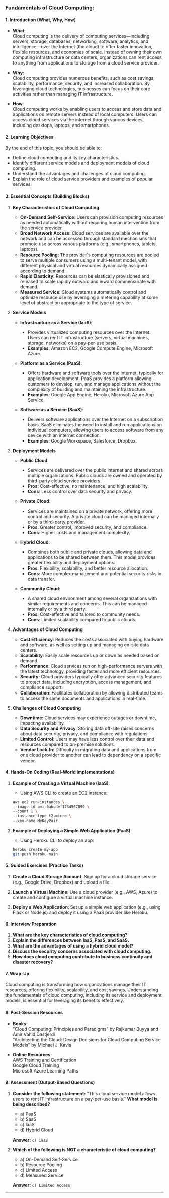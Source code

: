 ### Fundamentals of Cloud Computing:

#### 1. **Introduction (What, Why, How)**

- **What**:  
  Cloud computing is the delivery of computing services—including servers, storage, databases, networking, software, analytics, and intelligence—over the Internet (the cloud) to offer faster innovation, flexible resources, and economies of scale. Instead of owning their own computing infrastructure or data centers, organizations can rent access to anything from applications to storage from a cloud service provider.

- **Why**:  
  Cloud computing provides numerous benefits, such as cost savings, scalability, performance, security, and increased collaboration. By leveraging cloud technologies, businesses can focus on their core activities rather than managing IT infrastructure.

- **How**:  
  Cloud computing works by enabling users to access and store data and applications on remote servers instead of local computers. Users can access cloud services via the internet through various devices, including desktops, laptops, and smartphones.

#### 2. **Learning Objectives**

By the end of this topic, you should be able to:
- Define cloud computing and its key characteristics.
- Identify different service models and deployment models of cloud computing.
- Understand the advantages and challenges of cloud computing.
- Explain the role of cloud service providers and examples of popular services.

#### 3. **Essential Concepts (Building Blocks)**

1. **Key Characteristics of Cloud Computing**
   - **On-Demand Self-Service**: Users can provision computing resources as needed automatically without requiring human intervention from the service provider.
   - **Broad Network Access**: Cloud services are available over the network and can be accessed through standard mechanisms that promote use across various platforms (e.g., smartphones, tablets, laptops).
   - **Resource Pooling**: The provider's computing resources are pooled to serve multiple consumers using a multi-tenant model, with different physical and virtual resources dynamically assigned according to demand.
   - **Rapid Elasticity**: Resources can be elastically provisioned and released to scale rapidly outward and inward commensurate with demand.
   - **Measured Service**: Cloud systems automatically control and optimize resource use by leveraging a metering capability at some level of abstraction appropriate to the type of service.

2. **Service Models**
   - **Infrastructure as a Service (IaaS)**:  
     - Provides virtualized computing resources over the Internet. Users can rent IT infrastructure (servers, virtual machines, storage, networks) on a pay-per-use basis.
     - **Examples**: Amazon EC2, Google Compute Engine, Microsoft Azure.

   - **Platform as a Service (PaaS)**:  
     - Offers hardware and software tools over the internet, typically for application development. PaaS provides a platform allowing customers to develop, run, and manage applications without the complexity of building and maintaining the infrastructure.
     - **Examples**: Google App Engine, Heroku, Microsoft Azure App Service.

   - **Software as a Service (SaaS)**:  
     - Delivers software applications over the Internet on a subscription basis. SaaS eliminates the need to install and run applications on individual computers, allowing users to access software from any device with an internet connection.
     - **Examples**: Google Workspace, Salesforce, Dropbox.

3. **Deployment Models**
   - **Public Cloud**:  
     - Services are delivered over the public internet and shared across multiple organizations. Public clouds are owned and operated by third-party cloud service providers.
     - **Pros**: Cost-effective, no maintenance, and high scalability.  
     - **Cons**: Less control over data security and privacy.

   - **Private Cloud**:  
     - Services are maintained on a private network, offering more control and security. A private cloud can be managed internally or by a third-party provider.
     - **Pros**: Greater control, improved security, and compliance.  
     - **Cons**: Higher costs and management complexity.

   - **Hybrid Cloud**:  
     - Combines both public and private clouds, allowing data and applications to be shared between them. This model provides greater flexibility and deployment options.
     - **Pros**: Flexibility, scalability, and better resource allocation.  
     - **Cons**: More complex management and potential security risks in data transfer.

   - **Community Cloud**:  
     - A shared cloud environment among several organizations with similar requirements and concerns. This can be managed internally or by a third party.
     - **Pros**: Cost-effective and tailored to community needs.  
     - **Cons**: Limited scalability compared to public clouds.

4. **Advantages of Cloud Computing**
   - **Cost Efficiency**: Reduces the costs associated with buying hardware and software, as well as setting up and managing on-site data centers.
   - **Scalability**: Easily scale resources up or down as needed based on demand.
   - **Performance**: Cloud services run on high-performance servers with the latest technology, providing faster and more efficient resources.
   - **Security**: Cloud providers typically offer advanced security features to protect data, including encryption, access management, and compliance support.
   - **Collaboration**: Facilitates collaboration by allowing distributed teams to access the same documents and applications in real-time.

5. **Challenges of Cloud Computing**
   - **Downtime**: Cloud services may experience outages or downtime, impacting availability.
   - **Data Security and Privacy**: Storing data off-site raises concerns about data security, privacy, and compliance with regulations.
   - **Limited Control**: Users may have less control over their data and resources compared to on-premise solutions.
   - **Vendor Lock-In**: Difficulty in migrating data and applications from one cloud provider to another can lead to dependency on a specific vendor.

#### 4. **Hands-On Coding (Real-World Implementations)**

1. **Example of Creating a Virtual Machine (IaaS)**:
   - Using AWS CLI to create an EC2 instance:
   ```bash
   aws ec2 run-instances \
   --image-id ami-0abcdef1234567890 \
   --count 1 \
   --instance-type t2.micro \
   --key-name MyKeyPair
   ```

2. **Example of Deploying a Simple Web Application (PaaS)**:
   - Using Heroku CLI to deploy an app:
   ```bash
   heroku create my-app
   git push heroku main
   ```

#### 5. **Guided Exercises (Practice Tasks)**

1. **Create a Cloud Storage Account**: Sign up for a cloud storage service (e.g., Google Drive, Dropbox) and upload a file.
   
2. **Launch a Virtual Machine**: Use a cloud provider (e.g., AWS, Azure) to create and configure a virtual machine instance.

3. **Deploy a Web Application**: Set up a simple web application (e.g., using Flask or Node.js) and deploy it using a PaaS provider like Heroku.

#### 6. **Interview Preparation**

1. **What are the key characteristics of cloud computing?**
2. **Explain the differences between IaaS, PaaS, and SaaS.**
3. **What are the advantages of using a hybrid cloud model?**
4. **Discuss the security concerns associated with cloud computing.**
5. **How does cloud computing contribute to business continuity and disaster recovery?**

#### 7. **Wrap-Up**

Cloud computing is transforming how organizations manage their IT resources, offering flexibility, scalability, and cost savings. Understanding the fundamentals of cloud computing, including its service and deployment models, is essential for leveraging its benefits effectively.

#### 8. **Post-Session Resources**

- **Books**:  
  "Cloud Computing: Principles and Paradigms" by Rajkumar Buyya and Amir Vahid Dastjerdi  
  "Architecting the Cloud: Design Decisions for Cloud Computing Service Models" by Michael J. Kavis

- **Online Resources**:  
  AWS Training and Certification  
  Google Cloud Training  
  Microsoft Azure Learning Paths

#### 9. **Assessment (Output-Based Questions)**

1. **Consider the following statement:**
   "This cloud service model allows users to rent IT infrastructure on a pay-per-use basis."
   **What model is being described?**
   - a) PaaS
   - b) SaaS
   - c) IaaS
   - d) Hybrid Cloud

   **Answer:** `c) IaaS`

2. **Which of the following is NOT a characteristic of cloud computing?**
   - a) On-Demand Self-Service
   - b) Resource Pooling
   - c) Limited Access
   - d) Measured Service

   **Answer:** `c) Limited Access`

---
